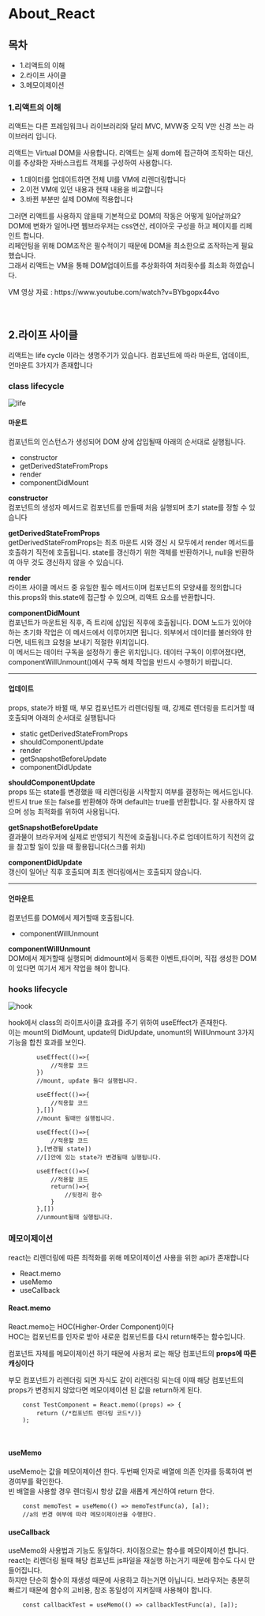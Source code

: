 # About_React
<h2>목차</h2>
    <ul>
        <li>1.리액트의 이해</li>
        <li>2.라이프 사이클</li>
        <li>3.메모이제이션</li>
    </ul>
    <h3>1.리액트의 이해</h3>
    <p>
        리액트는 다른 프레임워크나 라이브러리와 달리 MVC, MVW중 오직 V만 신경 쓰는 라이브러리 입니다.
    </p>
    <p>리액트는 Virtual DOM을 사용합니다. 리액트는 실제 dom에 접근하여 조작하는 대신, 이를 추상화한 자바스크립트 객체를
        구성하여 사용합니다.
    </p>
    <ul>
        <li>1.데이터를 업데이트하면 전체 UI를 VM에 리렌더링합니다</li>
        <li>2.이전 VM에 있던 내용과 현재 내용을 비교합니다</li>
        <li>3.바뀐 부분만 실제 DOM에 적용합니다</li>
    </ul>
    <p>그러면 리액트를 사용하지 않을때 기본적으로 DOM의 작동은 어떻게 일어날까요?</br>
        DOM에 변화가 일어나면 웹브라우저는 css연산, 레이아웃 구성을 하고 페이지를 리페인트 합니다.</br>
        리페인팅을 위해 DOM조작은 필수적이기 때문에 DOM을 최소한으로 조작하는게 필요했습니다.</br>
        그래서 리액트는 VM을 통해 DOM업데이트를 추상화하여 처리횟수를 최소화 하였습니다.
    </p>
    <p>VM 영상 자료 : https://www.youtube.com/watch?v=BYbgopx44vo</p>
    <br>
    <h2>2.라이프 사이클</h2>
    <p>리액트는 life cycle 이라는 생명주기가 있습니다.
     컴포넌트에 따라 마운트, 업데이트, 언마운트 3가지가 존재합니다
    </p>
<h3>class lifecycle </h3>

![life](https://user-images.githubusercontent.com/36911316/114523349-2d511400-9c7f-11eb-8281-f303fcb5e55d.png)

<h4>마운트</h4>
     <p>컴포넌트의 인스턴스가 생성되어 DOM 상에 삽입될때 아래의 순서대로 실행됩니다.</p>
     <ul>
         <li>constructor</li>
         <li>getDerivedStateFromProps</li>
         <li>render</li>
         <li>componentDidMount</li>
     </ul>
     <p><strong>constructor</strong><br>컴포넌트의 생성자 메서드로 컴포넌트를 만들때 처음 실행되며
    초기 state를 정할 수 있습니다</p>
    <p><strong>getDerivedStateFromProps</strong><br>
        getDerivedStateFromProps는 최초 마운트 시와 갱신 시 모두에서 render 메서드를 호출하기 직전에 호출됩니다. state를 갱신하기 위한 객체를 반환하거나, null을 반환하여 아무 것도 갱신하지 않을 수 있습니다.</p>
    <p><strong>render</strong><br>라이프 사이클 메서드 중 유일한 필수 메서드이며 컴포넌트의 모양새를 정의합니다
        this.props와 this.state에 접근할 수 있으며, 리액트 요소를 반환합니다.
    </p>
    <p><strong>componentDidMount</strong>
        <br>컴포넌트가 마운트된 직후, 즉 트리에 삽입된 직후에 호출됩니다. DOM 노드가 있어야 하는 초기화 작업은 이 메서드에서 이루어지면 됩니다. 외부에서 데이터를 불러와야 한다면, 네트워크 요청을 보내기 적절한 위치입니다.
        <br>
        이 메서드는 데이터 구독을 설정하기 좋은 위치입니다. 데이터 구독이 이루어졌다면, componentWillUnmount()에서 구독 해제 작업을 반드시 수행하기 바랍니다.
    </p>
    <hr/>
    <h4>업데이트</h4>
    <p>props, state가 바뀔 때, 부모 컴포넌트가 리렌더링될 때, 강제로 렌더링을 트리거할 때 호출되며 아래의 순서대로 실행됩니다</p>
    <ul>
        <li>static getDerivedStateFromProps</li>
        <li>shouldComponentUpdate</li>
        <li>render</li>
        <li>getSnapshotBeforeUpdate</li>
        <li>componentDidUpdate</li>
    </ul>
    <p><strong>shouldComponentUpdate</strong><br>props 또는 state를 변경했을 때 리렌더링을 시작할지 여부를 결정하는 메서드입니다.
    반드시 true 또는 false를 반환해야 하며 default는 true를 반환합니다.
    잘 사용하지 않으며 성능 최적화를 위하여 사용됩니다.</p>
    <p><strong>getSnapshotBeforeUpdate</strong><br>
        결과물이 브라우저에 실제로 반영되기 직전에 호출됩니다.주로 업데이트하기 직전의 값을 참고할 일이 있을 때 활용됩니다(스크롤 위치)
    </p>
    <p><strong>componentDidUpdate</strong><br>
        갱신이 일어난 직후 호출되며 최초 렌더링에서는 호출되지 않습니다.
    </p>
    <hr/>
    <h4>언마운트</h4>
    <p>컴포넌트를 DOM에서 제거할때 호출됩니다.</p>
    <ul>
        <li>componentWillUnmount</li>
    </ul>    
    <p><strong>componentWillUnmount</strong><br>DOM에서 제거할때 실행되며 didmount에서 등록한 이벤트,타이머, 직접 생성한 DOM이 있다면 여기서 제거 작업을 해야 합니다.</p>

<h3>hooks lifecycle</h3>

![hook](https://user-images.githubusercontent.com/36911316/114667763-d90b6a00-9d3a-11eb-92d7-a1d4ae0df063.png)

 <p>hook에서 class의 라이프사이클 효과를 주기 위하여 useEffect가 존재한다.<br>
        이는 mount의 DidMount, update의 DidUpdate, unomunt의 WillUnmount 3가지 기능을
        합친 효과를 보인다.
</p>

````
        useEffect(()=>{
            //적용할 코드
        })
        //mount, update 둘다 실행됩니다.
````
    
````
        useEffect(()=>{
            //적용할 코드
        },[])
        //mount 될때만 실행됩니다.
````
    
````
        useEffect(()=>{
            //적용할 코드
        },[변경될 state])
        //[]안에 있는 state가 변경될때 실행됩니다.
````
    
````
        useEffect(()=>{
            //적용할 코드
            return()=>{
                //뒷정리 함수
            }
        },[])
        //unmount될때 실행됩니다.
````

<h3>메모이제이션</h3>
    <p>react는 리렌더링에 따른 최적화를 위해 메모이제이션 사용을 위한 api가 존재합니다</p>
    <ul>
        <li>React.memo</li>
        <li>useMemo</li>
        <li>useCallback</li>
    </ul>
    <h4>React.memo</h4>
    <p>React.memo는 HOC(Higher-Order Component)이다<br>
        HOC는 컴포넌트를 인자로 받아 새로운 컴포넌트를 다시 return해주는 함수입니다.
    </p>
    <p>컴포넌트 자체를 메모이제이션 하기 때문에 사용처 로는 해당 컴포넌트의 <strong>props에 따른 캐싱이다</strong></p>
    <p>부모 컴포넌트가 리렌더링 되면 자식도 같이 리렌더링 되는데 이때 해당 컴포넌트의
        props가 변경되지 않았다면 메모이제이션 된 값을 return하게 된다.
    </p>
    
````
    const TestComponent = React.memo((props) => {
        return (/*컴포넌트 렌더링 코드*/)}
    );
````

<br>
<h4>useMemo</h4>
<p>useMemo는 값을 메모이제이션 한다. 두번째 인자로 배열에 의존 인자를 등록하여 변경여부를 확인한다.<br>
        빈 배열을 사용할 경우 렌더링시 항상 값을 새롭게 계산하여 return 한다.
</p>

````
    const memoTest = useMemo(() => memoTestFunc(a), [a]);
    //a의 변경 여부에 따라 메모이제이션을 수행한다.
````

<h4>useCallback</h4>
   <p>useMemo와 사용법과 기능도 동일하다. 차이점으로는 함수를 메모이제이션 합니다.<br>
        react는 리렌더링 될때 해당 컴포넌트 js파일을 재실행 하는거기 때문에 함수도 다시 만들어집니다.<br>
        하지만 단순히 함수의 재생성 때문에 사용하고 하는거면 아닙니다.
        브라우저는 충분히 빠르기 때문에 함수의 고비용, 참조 동일성이 지켜질때 사용해야 합니다.
   </p>
   
````
    const callbackTest = useMemo(() => callbackTestFunc(a), [a]);
````
    



